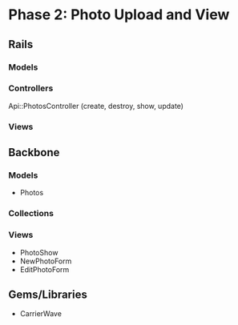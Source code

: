 # Phase 2: Photo Upload and View

## Rails
### Models

### Controllers
Api::PhotosController (create, destroy, show, update)

### Views

## Backbone
### Models
* Photos

### Collections

### Views
* PhotoShow
* NewPhotoForm
* EditPhotoForm

## Gems/Libraries
* CarrierWave